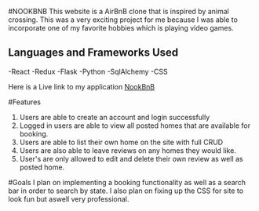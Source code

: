 #NOOKBNB
This website is a AirBnB clone that is inspired by animal crossing. This was a very exciting project for me because I was able to incorporate one of my favorite hobbies which is playing video games.

## Languages and Frameworks Used
-React
-Redux
-Flask
-Python
-SqlAlchemy
-CSS

Here is a Live link to my application [NookBnB](https://nook-bnb.herokuapp.com/)

#Features
1. Users are able to create an account and login successfully 
2. Logged in users are able to view all posted homes that are available for booking.
3. Users are able to list their own home on the site with full CRUD
4. Users are also able to leave reviews on any homes they would like. 
5. User's are only allowed to edit and delete their own review as well as posted home.

#Goals
I plan on implementing a booking functionality as well as a search bar in order to search by state. I also plan on fixing up the CSS for site to look fun but aswell very professional.
